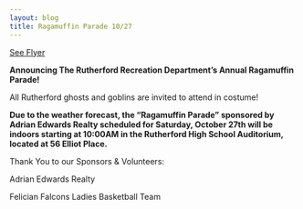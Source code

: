 ```yaml
---
layout: blog
title: Ragamuffin Parade 10/27
---
```



[See Flyer](https://storage.googleapis.com/static.rutherford-nj.com/recreation/posts/Ragamuffin%20Parade%20-%2010-27.pdf)

**Announcing The Rutherford Recreation Department’s Annual Ragamuffin Parade!**


All Rutherford ghosts and goblins are invited to attend in costume!


**Due to the weather forecast, the “Ragamuffin Parade” sponsored by Adrian Edwards Realty scheduled for Saturday, October 27th will be indoors starting at 10:00AM in the Rutherford High School Auditorium, located at 56 Elliot Place.**


Thank You to our Sponsors & Volunteers:

Adrian Edwards Realty

Felician Falcons Ladies Basketball Team
